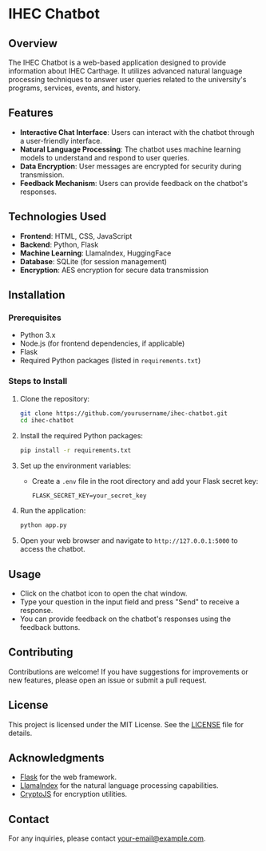 # IHEC Chatbot

## Overview
The IHEC Chatbot is a web-based application designed to provide information about IHEC Carthage. It utilizes advanced natural language processing techniques to answer user queries related to the university's programs, services, events, and history.

## Features
- **Interactive Chat Interface**: Users can interact with the chatbot through a user-friendly interface.
- **Natural Language Processing**: The chatbot uses machine learning models to understand and respond to user queries.
- **Data Encryption**: User messages are encrypted for security during transmission.
- **Feedback Mechanism**: Users can provide feedback on the chatbot's responses.

## Technologies Used
- **Frontend**: HTML, CSS, JavaScript
- **Backend**: Python, Flask
- **Machine Learning**: LlamaIndex, HuggingFace
- **Database**: SQLite (for session management)
- **Encryption**: AES encryption for secure data transmission

## Installation

### Prerequisites
- Python 3.x
- Node.js (for frontend dependencies, if applicable)
- Flask
- Required Python packages (listed in `requirements.txt`)

### Steps to Install
1. Clone the repository:
   ```bash
   git clone https://github.com/yourusername/ihec-chatbot.git
   cd ihec-chatbot
   ```

2. Install the required Python packages:
   ```bash
   pip install -r requirements.txt
   ```

3. Set up the environment variables:
   - Create a `.env` file in the root directory and add your Flask secret key:
     ```
     FLASK_SECRET_KEY=your_secret_key
     ```

4. Run the application:
   ```bash
   python app.py
   ```

5. Open your web browser and navigate to `http://127.0.0.1:5000` to access the chatbot.

## Usage
- Click on the chatbot icon to open the chat window.
- Type your question in the input field and press "Send" to receive a response.
- You can provide feedback on the chatbot's responses using the feedback buttons.

## Contributing
Contributions are welcome! If you have suggestions for improvements or new features, please open an issue or submit a pull request.

## License
This project is licensed under the MIT License. See the [LICENSE](LICENSE) file for details.

## Acknowledgments
- [Flask](https://flask.palletsprojects.com/) for the web framework.
- [LlamaIndex](https://github.com/jerryjliu/llama_index) for the natural language processing capabilities.
- [CryptoJS](https://cryptojs.gitbook.io/docs/) for encryption utilities.

## Contact
For any inquiries, please contact [your-email@example.com](mailto:your-email@example.com).
